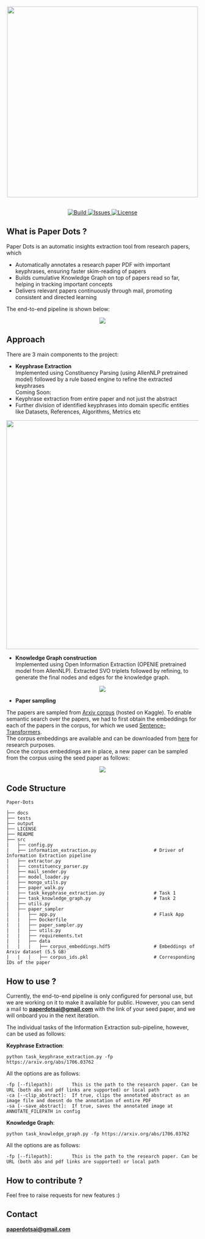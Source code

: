 <p align="center">
  <br>
  <img  src="docs/logo3.png" width=500>
  </br>
</p>

<p align="center">
  <br>
    <a href="https://travis-ci.com/harshit158/paper-dots">
        <img alt="Build" src="https://travis-ci.com/harshit158/paper-dots.svg?branch=main">
    </a>
    <a href="https://img.shields.io/github/issues/harshit158/paper-dots">
        <img alt="Issues" src="https://img.shields.io/github/issues/harshit158/paper-dots">
    </a>
    <a href="https://img.shields.io/github/license/harshit158/paper-dots">
        <img alt="License" src="https://img.shields.io/github/license/harshit158/paper-dots">
    </a>
  </br>
</p>

## What is Paper Dots ?
Paper Dots is an automatic insights extraction tool from research papers, which 
* Automatically annotates a research paper PDF with important keyphrases, ensuring faster skim-reading of papers
* Builds cumulative Knowledge Graph on top of papers read so far, helping in tracking important concepts
* Delivers relevant papers continuously through mail, promoting consistent and directed learning

The end-to-end pipeline is shown below:

<p align="center">
  <img  src="docs/pipeline.png">
</p>

## Approach
There are 3 main components to the project:
* **Keyphrase Extraction**  
Implemented using Constituency Parsing (using AllenNLP pretrained model) followed by a rule based engine to refine the extracted keyphrases  
Coming Soon:
* Keyphrase extraction from entire paper and not just the abstract
* Further division of identified keyphrases into domain specific entities like Datasets, References, Algorithms, Metrics etc

<p align="center">
  <img  src="docs/annotated.png" width=600>
</p>

* **Knowledge Graph construction**  
Implemented using Open Information Extraction (OPENIE pretrained model from AllenNLP). Extracted SVO triplets followed by refining, to generate the final nodes and edges for the knowledge graph.

<p align="center">
  <img  src="docs/knowledge_graph_demo.gif">
</p>

* **Paper sampling**

The papers are sampled from [Arxiv corpus](https://www.kaggle.com/Cornell-University/arxiv) (hosted on Kaggle). To enable semantic search over the papers, we had to first obtain the embeddings for each of the papers in the corpus, for which we used [Sentence-Transformers](https://github.com/UKPLab/sentence-transformers).  
The corpus embeddings are available and can be downloaded from [here](https://drive.google.com/file/d/1EDdcti5J0y4L1jvuiEdpKAHDkGfJf7LT/view?usp=sharing) for research purposes.  
Once the corpus embeddings are in place, a new paper can be sampled from the corpus using the seed paper as follows:


<p align="center">
  <img  src="docs/paper-sampling.png">
</p>


## Code Structure
> 

    Paper-Dots
    
    ├── docs
    ├── tests
    ├── output
    ├── LICENSE
    ├── README
    ├── src
    |   ├── config.py
    |   ├── information_extraction.py                     # Driver of Information Extraction pipeline
    |   ├── extractor.py
    |   ├── constituency_parser.py
    |   ├── mail_sender.py
    |   ├── model_loader.py
    |   ├── mongo_utils.py
    |   ├── paper_walk.py
    |   ├── task_keyphrase_extraction.py                  # Task 1
    |   ├── task_knowledge_graph.py                       # Task 2
    |   ├── utils.py
    │   ├── paper_sampler                                 
    |   |   ├── app.py                                    # Flask App
    |   |   ├── Dockerfile
    |   |   ├── paper_sampler.py
    |   |   ├── utils.py
    |   |   ├── requirements.txt
    |   |   ├── data
    |   |   |   ├── corpus_embeddings.hdf5                # Embeddings of Arxiv dataset (5.5 GB)
    |   |   |   ├── corpus_ids.pkl                        # Corresponding IDs of the paper
    
    
    

## How to use ?
Currently, the end-to-end pipeline is only configured for personal use, but we are working on it to make it available for public.
However, you can send a mail to **paperdotsai@gmail.com** with the link of your seed paper, and we will onboard you in the next iteration.

The individual tasks of the Information Extraction sub-pipeline, however, can be used as follows:

**Keyphrase Extraction**:  
```
python task_keyphrase_extraction.py -fp https://arxiv.org/abs/1706.03762
```
All the options are as follows:
```
-fp [--filepath]:       This is the path to the research paper. Can be URL (both abs and pdf links are supported) or local path
-ca [--clip_abstract]:  If true, clips the annotated abstract as an image file and doesnt do the annotation of entire PDF
-sa [--save_abstract]:  If true, saves the annotated image at ANNOTATE_FILEPATH in config
```

**Knowledge Graph**:  
```
python task_knowledge_graph.py -fp https://arxiv.org/abs/1706.03762
```
All the options are as follows:
```
-fp [--filepath]:       This is the path to the research paper. Can be URL (both abs and pdf links are supported) or local path
```

## How to contribute ?
Feel free to raise requests for new features :)

## Contact
**paperdotsai@gmail.com**